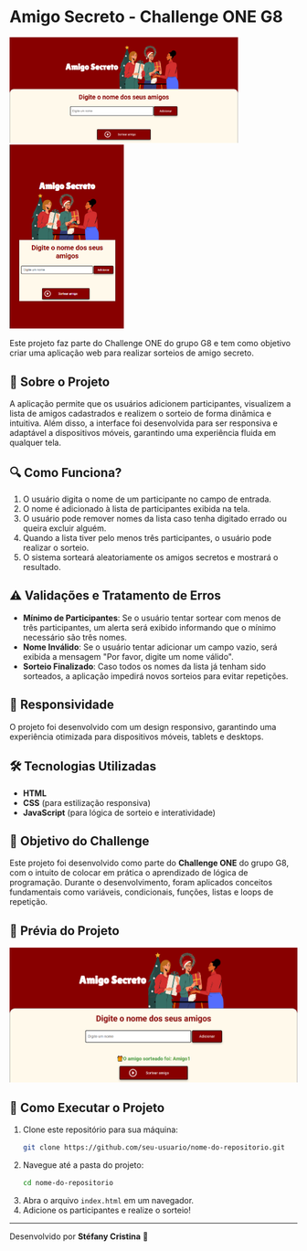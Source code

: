 # Amigo Secreto - Challenge ONE G8
 <p>
    <img src="./assets/challenge.png" alt="Prévia do Projeto" width="400">
    <img src="./assets/challenge-mobile.png" alt="Prévia do Projeto Mobile" width="200">
 </p>
Este projeto faz parte do Challenge ONE do grupo G8 e tem como objetivo criar uma aplicação web para realizar sorteios de amigo secreto. 

## 🚀 Sobre o Projeto

A aplicação permite que os usuários adicionem participantes, visualizem a lista de amigos cadastrados e realizem o sorteio de forma dinâmica e intuitiva. Além disso, a interface foi desenvolvida para ser responsiva e adaptável a dispositivos móveis, garantindo uma experiência fluida em qualquer tela.

## 🔍 Como Funciona?

1. O usuário digita o nome de um participante no campo de entrada.
2. O nome é adicionado à lista de participantes exibida na tela.
3. O usuário pode remover nomes da lista caso tenha digitado errado ou queira excluir alguém.
4. Quando a lista tiver pelo menos três participantes, o usuário pode realizar o sorteio.
5. O sistema sorteará aleatoriamente os amigos secretos e mostrará o resultado.

## ⚠️ Validações e Tratamento de Erros

- **Mínimo de Participantes**: Se o usuário tentar sortear com menos de três participantes, um alerta será exibido informando que o mínimo necessário são três nomes.
- **Nome Inválido**: Se o usuário tentar adicionar um campo vazio, será exibida a mensagem "Por favor, digite um nome válido".
- **Sorteio Finalizado**: Caso todos os nomes da lista já tenham sido sorteados, a aplicação impedirá novos sorteios para evitar repetições.

## 📱 Responsividade

O projeto foi desenvolvido com um design responsivo, garantindo uma experiência otimizada para dispositivos móveis, tablets e desktops.

## 🛠️ Tecnologias Utilizadas

- **HTML**
- **CSS** (para estilização responsiva)
- **JavaScript** (para lógica de sorteio e interatividade)

## 🎯 Objetivo do Challenge

Este projeto foi desenvolvido como parte do **Challenge ONE** do grupo G8, com o intuito de colocar em prática o aprendizado de lógica de programação. Durante o desenvolvimento, foram aplicados conceitos fundamentais como variáveis, condicionais, funções, listas e loops de repetição.

## 📸 Prévia do Projeto

![Prévia do Projeto com nome sorteado](./assets/challenge-sorteio.png)

## 📌 Como Executar o Projeto

1. Clone este repositório para sua máquina:
   ```bash
   git clone https://github.com/seu-usuario/nome-do-repositorio.git
   ```
2. Navegue até a pasta do projeto:
   ```bash
   cd nome-do-repositorio
   ```
3. Abra o arquivo `index.html` em um navegador.
4. Adicione os participantes e realize o sorteio!

---

Desenvolvido por **Stéfany Cristina** 🚀



